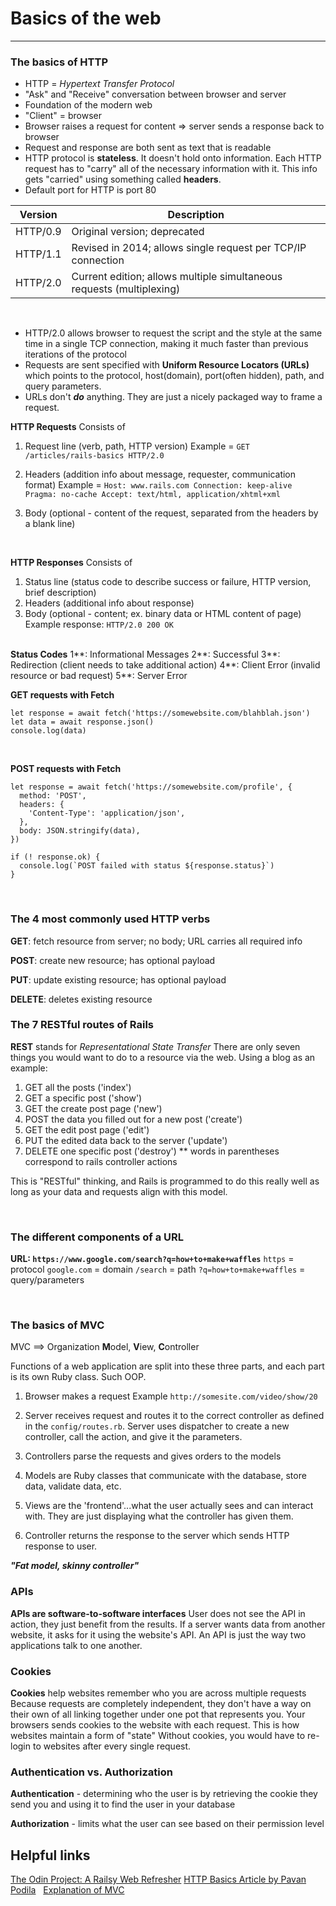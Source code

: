 # Basics of the web

---

### The basics of HTTP

- HTTP = _Hypertext Transfer Protocol_
- "Ask" and "Receive" conversation between browser and server
- Foundation of the modern web
- "Client" = browser
- Browser raises a request for content => server sends a response back to browser
- Request and response are both sent as text that is readable
- HTTP protocol is **stateless**. It doesn't hold onto information. Each HTTP request has to "carry" all of the necessary information with it. This info gets "carried" using something called **headers**.
- Default port for HTTP is port 80

|Version|Description|
|---------------|-------|
|HTTP/0.9|Original version; deprecated|
|HTTP/1.1|Revised in 2014; allows single request per TCP/IP connection|
|HTTP/2.0|Current edition; allows multiple simultaneous requests (multiplexing)|
  &nbsp;

- HTTP/2.0 allows browser to request the script and the style at the same time in a single TCP connection, making it much faster than previous iterations of the protocol 
- Requests are sent specified with **Uniform Resource Locators (URLs)** which points to the protocol, host(domain), port(often hidden), path, and query parameters. 
- URLs don't ***do*** anything. They are just a nicely packaged way to frame a request. 

**HTTP Requests**
Consists of 
1. Request line (verb, path, HTTP version) 
Example = `GET /articles/rails-basics HTTP/2.0`

2. Headers (addition info about message, requester, communication format)
Example = `Host: www.rails.com Connection: keep-alive Pragma: no-cache Accept: text/html, application/xhtml+xml`

3. Body (optional - content of the request, separated from the headers by a blank line)


  &nbsp;

**HTTP Responses**
Consists of
1. Status line (status code to describe success or failure, HTTP version, brief description)
2. Headers (additional info about response)
3. Body (optional - content; ex. binary data or HTML content of page)
Example response: 
`HTTP/2.0 200 OK`  
  &nbsp;

**Status Codes**
1**: Informational Messages 
2**: Successful 
3**: Redirection (client needs to take additional action)
4**: Client Error (invalid resource or bad request)
5**: Server Error 
  &nbsp;
  
**GET requests with Fetch**
```
let response = await fetch('https://somewebsite.com/blahblah.json')
let data = await response.json()
console.log(data)
```  
  &nbsp;

**POST requests with Fetch**
```
let response = await fetch('https://somewebsite.com/profile', {
  method: 'POST', 
  headers: {
    'Content-Type': 'application/json',
  }, 
  body: JSON.stringify(data), 
})

if (! response.ok) {
  console.log(`POST failed with status ${response.status}`)
}
```
  &nbsp;
  
  
 
### The 4 most commonly used HTTP verbs
**GET**: fetch resource from server; no body; URL carries all required info 

**POST**: create new resource; has optional payload 

**PUT**: update existing resource; has optional payload 

**DELETE**: deletes existing resource 



### The 7 RESTful routes of Rails
**REST** stands for *Representational State Transfer*
There are only seven things you would want to do to a resource via the web. Using a blog as an example: 
  1. GET all the posts ('index')
  2. GET a specific post ('show')
  3. GET the create post page ('new')
  4. POST the data you filled out for a new post ('create')
  5. GET the edit post page ('edit')
  6. PUT the edited data back to the server ('update')
  7. DELETE one specific post ('destroy')
  ** words in parentheses correspond to rails controller actions

This is "RESTful" thinking, and Rails is programmed to do this really well as long as your data and requests align with this model. 

&nbsp;

### The different components of a URL
**URL: `https://www.google.com/search?q=how+to+make+waffles`**
`https` = protocol 
`google.com` = domain 
`/search` = path 
`?q=how+to+make+waffles` = query/parameters

&nbsp;

### The basics of MVC
MVC ==> Organization 
**M**odel, **V**iew, **C**ontroller

Functions of a web application are split into these three parts, and each part is its own Ruby class. Such OOP. 

1. Browser makes a request
Example `http://somesite.com/video/show/20`

2. Server receives request and routes it to the correct controller as defined in the `config/routes.rb`. Server uses dispatcher to create a new controller, call the action, and give it the parameters. 

3. Controllers parse the requests and gives orders to the models

4. Models are Ruby classes that communicate with the database, store data, validate data, etc. 

5. Views are the 'frontend'...what the user actually sees and can interact with. They are just displaying what the controller has given them. 

6. Controller returns the response to the server which sends HTTP response to user. 

***"Fat model, skinny controller"***




### APIs
**APIs are software-to-software interfaces**
User does not see the API in action, they just benefit from the results. 
If a server wants data from another website, it asks for it using the website's API. 
An API is just the way two applications talk to one another. 


### Cookies
**Cookies** help websites remember who you are across multiple requests 
Because requests are completely independent, they don't have a way on their own of all linking together under one pot that represents you. 
Your browsers sends cookies to the website with each request. 
This is how websites maintain a form of "state" 
Without cookies, you would have to re-login to websites after every single request. 

### Authentication vs. Authorization 
**Authentication** - determining who the user is by retrieving the cookie they send you and using it to find the user in your database

**Authorization** - limits what the user can see based on their permission level 

## Helpful links

[The Odin Project: A Railsy Web Refresher](https://www.theodinproject.com/lessons/ruby-on-rails-a-railsy-web-refresher)
[HTTP Basics Article by Pavan Podila](https://code.tutsplus.com/http-the-protocol-every-web-developer-must-know-part-1--net-31177t)
&nbsp;
[Explanation of MVC](https://betterexplained.com/articles/intermediate-rails-understanding-models-views-and-controllers/)
